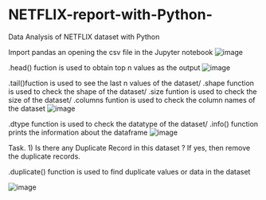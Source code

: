 # NETFLIX-report-with-Python-
Data Analysis of NETFLIX dataset with Python

Import pandas an opening the csv file in the Jupyter notebook
![image](https://github.com/PrakharSingh018/NETFLIX-report-with-Python-/assets/138695689/206a1ce6-5c5c-481a-8174-688f7fcb2036)

.head() fuction is used to obtain top n values as the output
![image](https://github.com/PrakharSingh018/NETFLIX-report-with-Python-/assets/138695689/4c902ef2-0b8a-4bba-bf81-71cbeea0f5ed)

 .tail()fuction is used to see the last n values of the dataset/
 .shape function is used to check the shape of the dataset/
 .size funtion is used to check the size of the dataset/
 .columns funtion is used to check the column names of the dataset
![image](https://github.com/PrakharSingh018/NETFLIX-report-with-Python-/assets/138695689/c33480a0-4470-46e4-829a-a9743d9d8c9a)


.dtype function is used to check the datatype of the dataset/
.info() function prints the information about the dataframe
![image](https://github.com/PrakharSingh018/NETFLIX-report-with-Python-/assets/138695689/d3adc643-8fa2-438f-9cfe-9cc254bcc273)


Task. 1) Is there any Duplicate Record in this dataset ? If yes, then remove the duplicate records.

.duplicate() function is used to find duplicate values or data in the dataset

![image](https://github.com/PrakharSingh018/NETFLIX-report-with-Python-/assets/138695689/e4efbf32-9849-49fc-a1f5-57bf47e0b4b7)


